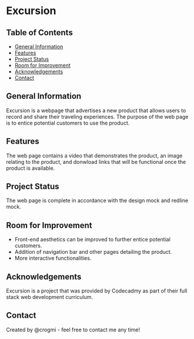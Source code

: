# Excursion

## Table of Contents
- [General Information](#general-information)
- [Features](#features)
- [Project Status](#project-status)
- [Room for Improvement](#room-for-improvement)
- [Acknowledgements](#acknowledgements)
- [Contact](#contact)

## General Information

Excursion is a webpage that advertises a new product that allows users to record and share their traveling experiences. The purpose of the web page is to entice potential customers to use the product.

## Features

The web page contains a video that demonstrates the product, an image relating to the product, and donwload links that will be functional once the product is available.

## Project Status

The web page is complete in accordance with the design mock and redline mock.

## Room for Improvement

- Front-end aesthetics can be improved to further entice potential customers.
- Addition of navigation bar and other pages detailing the product.
- More interactive functionalities.

## Acknowledgements

Excursion is a project that was provided by Codecadmy as part of their full stack web development curriculum.

## Contact

Created by @crogmi - feel free to contact me any time!